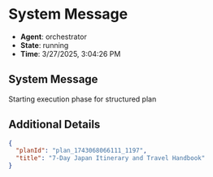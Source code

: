 # System Message

- **Agent**: orchestrator
- **State**: running
- **Time**: 3/27/2025, 3:04:26 PM

## System Message

Starting execution phase for structured plan

## Additional Details

```json
{
  "planId": "plan_1743068066111_1197",
  "title": "7-Day Japan Itinerary and Travel Handbook"
}
```

